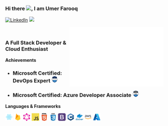 ### Hi there <img src="https://media.giphy.com/media/hvRJCLFzcasrR4ia7z/giphy.gif" width="25px">, I am Umer Farooq

<a href="https://www.linkedin.com/in/umer2001/"><img alt="LinkedIn" src="https://img.shields.io/badge/LinkedIN-Umer%20Farooq-blue?style=flat&logo=linkedin"></a>
<a href="https://github.com/umer2001">
<img src="https://komarev.com/ghpvc/?username=umer2001">
</a>

<img align="right" src="umer.svg" width="300" height="190" >
<br />

### A Full Stack Developer & Cloud Enthusiast

**Achievements**

- ### Microsoft Certified: DevOps Expert [<code><img width=20px src="./azure-2.png"></code>](https://www.credly.com/badges/e2580bdb-aef3-4ae7-acf6-69c9b0b21d24 "Microsoft Certified: DevOps Expert")
- ### Microsoft Certified: Azure Developer Associate [<code><img width=20px src="./azure-1.png"></code>](https://www.credly.com/badges/13c322e7-6a49-4552-9543-17b9a3aadcfb/public_url "Microsoft Certified: Azure Developer Associate")

**Languages & Frameworks**

<code><img width=24px src="https://raw.githubusercontent.com/github/explore/80688e429a7d4ef2fca1e82350fe8e3517d3494d/topics/react/react.png"></code>
<code><img width=24px src="https://raw.githubusercontent.com/github/explore/80688e429a7d4ef2fca1e82350fe8e3517d3494d/topics/firebase/firebase.png"></code>
<code><img width=24px src="https://raw.githubusercontent.com/github/explore/5c058a388828bb5fde0bcafd4bc867b5bb3f26f3/topics/graphql/graphql.png"></code>
<code><img width=24px src="https://raw.githubusercontent.com/github/explore/80688e429a7d4ef2fca1e82350fe8e3517d3494d/topics/javascript/javascript.png"></code>
<code><img width=24px src="https://raw.githubusercontent.com/github/explore/80688e429a7d4ef2fca1e82350fe8e3517d3494d/topics/html/html.png"></code>
<code><img width=24px src="https://raw.githubusercontent.com/github/explore/80688e429a7d4ef2fca1e82350fe8e3517d3494d/topics/css/css.png"></code>
<code><img width=24px src="https://raw.githubusercontent.com/github/explore/80688e429a7d4ef2fca1e82350fe8e3517d3494d/topics/bootstrap/bootstrap.png"></code>
<code><img width=24px src="https://raw.githubusercontent.com/github/explore/80688e429a7d4ef2fca1e82350fe8e3517d3494d/topics/cpp/cpp.png"></code>
<code><img width=24px src="https://raw.githubusercontent.com/github/explore/80688e429a7d4ef2fca1e82350fe8e3517d3494d/topics/docker/docker.png"></code>
<code><img width=24px src="https://raw.githubusercontent.com/github/explore/fbceb94436312b6dacde68d122a5b9c7d11f9524/topics/aws/aws.png"></code>
<code><img width=24px src="https://raw.githubusercontent.com/github/explore/80688e429a7d4ef2fca1e82350fe8e3517d3494d/topics/azure/azure.png"></code>

<!--
**umer2001/umer2001** is a ✨ _special_ ✨ repository because its `README.md` (this file) appears on your GitHub profile.
